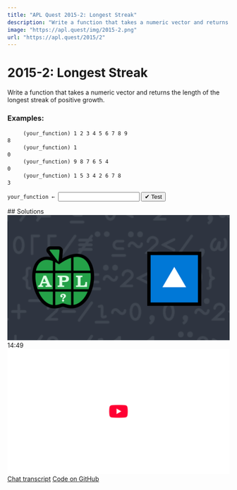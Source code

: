 ```yaml
---
title: "APL Quest 2015-2: Longest Streak"
description: "Write a function that takes a numeric vector and returns the length of the longest streak of positive growth."
image: "https://apl.quest/img/2015-2.png"
url: "https://apl.quest/2015/2"
---
```


# <span class=s>2015-</span>2: Longest Streak
Write a function that takes a numeric vector and returns the length of the longest streak of positive growth. 

### Examples:

```APL
     (your_function) 1 2 3 4 5 6 7 8 9 
8
     (your_function) 1 
0
     (your_function) 9 8 7 6 5 4
0
     (your_function) 1 5 3 4 2 6 7 8
3
```


                          
<div class="pdiv">
  <code onclick="p_Input.focus()">your_function ← </code><input id="p_Input" autocomplete="off" spellcheck="false" oninput="this.parentElement.querySelector`button`.disabled=false;localStorage.setItem(window.location.pathname,this.value)" onkeypress="subm(event)">
  <button onclick="alert$.next`Testing…`;submitSolution`p`" class="md-button md-button--primary">&#x2714; Test</button>
</div>
<p id="p_Output"></p>
## Solutions
<div onclick="play(this)" title="Video on YouTube" class="yt">
<img class="md-header--shadow" alt="Video Thumbnail" src="../../img/2015-2.png">
<time>14:49</time>
<img alt="YouTube" src="../../img/yt-big.png">
</div>
<a href="https://chat.stackexchange.com/transcript/52405?m=61492634#61492634" target="_blank" class="md-button md-button--primary">Chat transcript</a>
<a href="https://github.com/abrudz/apl_quest/blob/main/2015/2.apl" target="_blank" class="md-button md-button--primary right">Code on GitHub</a>

<script>
    testCases={"a":["1 2 3 4 5 6 7 8 9","9 8 7 6 5 4","1 5 3 4 2 6 7 8","1 2","2 1","?2 4 6 8 10"],"b":["1","0","?20⍴20","?5+⍳20","?(20+?20)⍴20","?50⍴?50⍴50"],"f":"⌈/0,≢¨∘(⊆⍨2</,)"}
    p_Input.value=localStorage.getItem(window.location.pathname)
    play=e=>e.outerHTML=`<iframe class="md-header--shadow" src="https://www.youtube.com/embed/fXl5_cJFw34?list=PLYKQVqyrAEj9wDIUyLDGtDAFTKY38BUMN&autoplay=1" title="<span class=s>2015-</span>2: Longest Streak (APL Quest 2015-2)" frameborder="0" allow="accelerometer; autoplay; clipboard-write; encrypted-media; gyroscope; picture-in-picture; web-share" referrerpolicy="strict-origin-when-cross-origin" allowfullscreen></iframe>`
</script>
